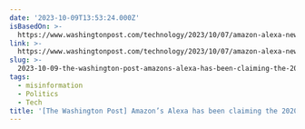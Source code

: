 ```yaml
---
date: '2023-10-09T13:53:24.000Z'
isBasedOn: >-
  https://www.washingtonpost.com/technology/2023/10/07/amazon-alexa-news-2020-election-misinformation
link: >-
  https://www.washingtonpost.com/technology/2023/10/07/amazon-alexa-news-2020-election-misinformation
slug: >-
  2023-10-09-the-washington-post-amazons-alexa-has-been-claiming-the-2020-election-wa
tags:
  - misinformation
  - Politics
  - Tech
title: '[The Washington Post] Amazon’s Alexa has been claiming the 2020 election wa'
---
```


